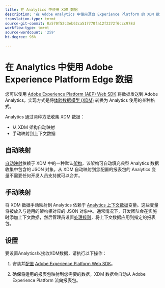 ```yaml
---
title: 在 Analytics 中使用 XDM 数据
description: '在 Adobe Analytics 中使用源自 Experience Platform 的 XDM 数据概述 '
translation-type: tm+mt
source-git-commit: 0a570f52c3eb62ca517770fa12f2272f6ccc978d
workflow-type: tm+mt
source-wordcount: '259'
ht-degree: 96%

---
```



# 在 Analytics 中使用 Adobe Experience Platform Edge 数据

您可以使用 [Adobe Experience Platform (AEP) Web SDK](https://docs.adobe.com/content/help/zh-Hans/launch/using/extensions-ref/adobe-extension/aep-extension/overview.html) 将数据发送到 Adobe Analytics。实现方式是将[体验数据模型 (XDM)](https://docs.adobe.com/content/help/zh-Hans/experience-platform/xdm/home.html) 转换为 Analytics 使用的某种格式。

Analytics 通过两种方法收集 XDM 数据：

* 从 XDM 架构自动映射
* 手动映射到上下文数据

## 自动映射

[自动映射](xdm-manual.md)依赖于 XDM 中的一种默认[架构](https://docs.adobe.com/content/help/zh-Hans/experience-platform/xdm/schema/composition.html)，该架构可自动填充典型 Analytics 数据收集中包含的 JSON 对象。从 XDM 自动映射到您配置的报表包的 Analytics 变量不需要任何开发人员支持就可以合并。

## 手动映射

将 XDM 数据手动映射到 Analytics 依赖于 [Analytics 上下文数据](../vars/page-vars/contextdata.md)变量。这些变量将被放入与适用的架构相对应的 JSON 对象中。通常情况下，开发团队会在实施时添加上下文数据，然后管理员设置[处理规则](/help/admin/admin/c-processing-rules/c-processing-rules-configuration/t-processing-rules.md)，将上下文数据应用到指定的报表包。

## 设置

要设置Analytics以接收XDM数据，请执行以下操作：

1. 安装并[配置](https://docs.adobe.com/content/help/zh-Hans/experience-platform/edge/fundamentals/configuring-the-sdk.html) [Adobe Experience Platform Web SDK](https://docs.adobe.com/content/help/zh-Hans/experience-platform/edge/fundamentals/installing-the-sdk.html)。

2. 确保将适用的报表包映射到您需要的数据。XDM 数据会自动从 Adobe Experience Platform 流向报表包。

